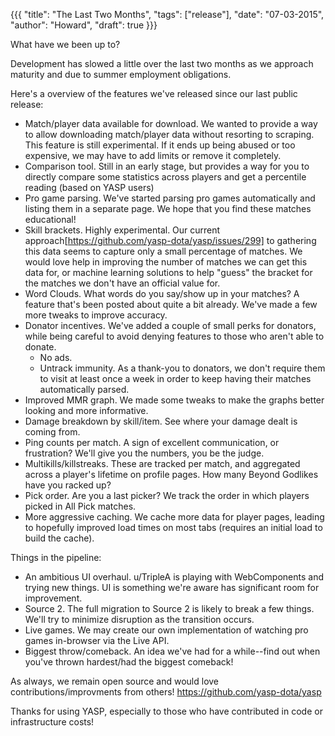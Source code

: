 {{{ "title": "The Last Two Months", "tags": ["release"], "date": "07-03-2015", "author": "Howard", "draft": true }}}

What have we been up to?

<!--more-->

Development has slowed a little over the last two months as we approach maturity and due to summer employment obligations.

Here's a overview of the features we've released since our last public release:
* Match/player data available for download.  We wanted to provide a way to allow downloading match/player data without resorting to scraping.  This feature is still experimental.  If it ends up being abused or too expensive, we may have to add limits or remove it completely.
* Comparison tool.  Still in an early stage, but provides a way for you to directly compare some statistics across players and get a percentile reading (based on YASP users)
* Pro game parsing.  We've started parsing pro games automatically and listing them in a separate page.  We hope that you find these matches educational!
* Skill brackets.  Highly experimental.  Our current approach[https://github.com/yasp-dota/yasp/issues/299] to gathering this data seems to capture only a small percentage of matches.  We would love help in improving the number of matches we can get this data for, or machine learning solutions to help "guess" the bracket for the matches we don't have an official value for.
* Word Clouds.  What words do you say/show up in your matches?  A feature that's been posted about quite a bit already.  We've made a few more tweaks to improve accuracy.
* Donator incentives.  We've added a couple of small perks for donators, while being careful to avoid denying features to those who aren't able to donate.
  * No ads.
  * Untrack immunity.  As a thank-you to donators, we don't require them to visit at least once a week in order to keep having their matches automatically parsed.
* Improved MMR graph.  We made some tweaks to make the graphs better looking and more informative.
* Damage breakdown by skill/item.  See where your damage dealt is coming from.
* Ping counts per match.  A sign of excellent communication, or frustration?  We'll give you the numbers, you be the judge.
* Multikills/killstreaks.  These are tracked per match, and aggregated across a player's lifetime on profile pages.  How many Beyond Godlikes have you racked up?
* Pick order.  Are you a last picker?  We track the order in which players picked in All Pick matches.
* More aggressive caching.  We cache more data for player pages, leading to hopefully improved load times on most tabs (requires an initial load to build the cache).

Things in the pipeline:
* An ambitious UI overhaul.  u/TripleA is playing with WebComponents and trying new things.  UI is something we're aware has significant room for improvement.
* Source 2.  The full migration to Source 2 is likely to break a few things.  We'll try to minimize disruption as the transition occurs.
* Live games.  We may create our own implementation of watching pro games in-browser via the Live API.  
* Biggest throw/comeback.  An idea we've had for a while--find out when you've thrown hardest/had the biggest comeback!

As always, we remain open source and would love contributions/improvments from others!  https://github.com/yasp-dota/yasp

Thanks for using YASP, especially to those who have contributed in code or infrastructure costs!
